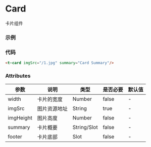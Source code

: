# Card
卡片组件

### 示例

<t-card imgSrc="/tanmaUI/1.jpg" summary="Card Summary"/>

### 代码
```html
<t-card imgSrc="/1.jpg" summary="Card Summary"/>
```

### Attributes

| 参数 | 说明 | 类型 | 是否必要 | 默认值 |
| ---  |  --- | --- |   ---   |  ---  |
| width | 卡片的宽度 | Number | false | - |
| imgSrc | 图片资源地址 | String | true | - |
| imgHeight | 图片高度 | Number | false | - |
| summary | 卡片概要 | String/Slot | false | - |
| footer | 卡片底部 | Slot | false | - |